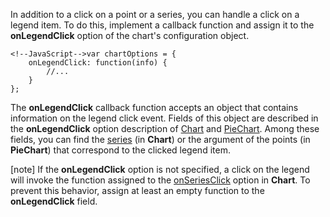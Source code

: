 In addition to a click on a point or a series, you can handle a click on a legend item. To do this, implement a callback function and assign it to the **onLegendClick** option of the chart's configuration object.

    <!--JavaScript-->var chartOptions = {
        onLegendClick: function(info) {
            //...
        }   
    };

The **onLegendClick** callback function accepts an object that contains information on the legend click event. Fields of this object are described in the **onLegendClick** option description of [Chart](/api-reference/20%20Data%20Visualization%20Widgets/10%20dxChart/1%20Configuration/onLegendClick.md '/Documentation/ApiReference/Data_Visualization_Widgets/dxChart/Configuration/#onLegendClick') and [PieChart](/api-reference/20%20Data%20Visualization%20Widgets/15%20dxPieChart/1%20Configuration/onLegendClick.md '/Documentation/ApiReference/Data_Visualization_Widgets/dxPieChart/Configuration/#onLegendClick'). Among these fields, you can find the [series](/api-reference/20%20Data%20Visualization%20Widgets/10%20dxChart/7%20Chart%20Elements/Series '/Documentation/ApiReference/Data_Visualization_Widgets/dxChart/Chart_Elements/Series/') (in **Chart**) or the argument of the points (in **PieChart**) that correspond to the clicked legend item.

[note] If the **onLegendClick** option is not specified, a click on the legend will invoke the function assigned to the [onSeriesClick](/api-reference/20%20Data%20Visualization%20Widgets/10%20dxChart/1%20Configuration/onSeriesClick.md '/Documentation/ApiReference/Data_Visualization_Widgets/dxChart/Configuration/#onSeriesClick') option in **Chart**. To prevent this behavior, assign at least an empty function to the **onLegendClick** field.